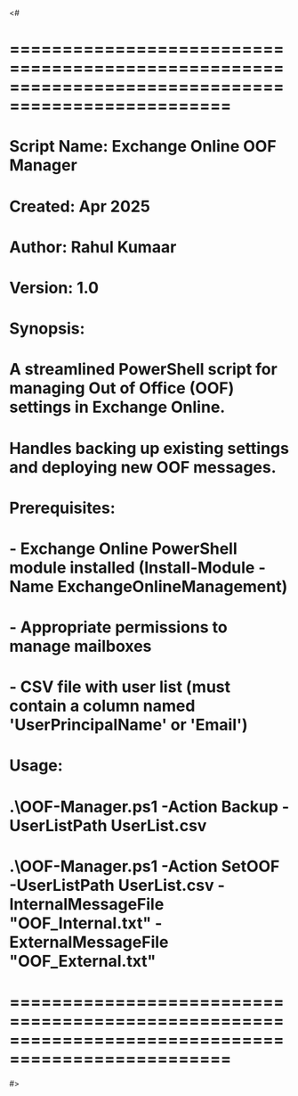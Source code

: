 
<#
# ===================================================================================================
# Script Name: Exchange Online OOF Manager
# Created: Apr 2025
# Author: Rahul Kumaar
# Version: 1.0
# 
# Synopsis:
#   A streamlined PowerShell script for managing Out of Office (OOF) settings in Exchange Online.
#   Handles backing up existing settings and deploying new OOF messages.
#
# Prerequisites:
#   - Exchange Online PowerShell module installed (Install-Module -Name ExchangeOnlineManagement)
#   - Appropriate permissions to manage mailboxes
#   - CSV file with user list (must contain a column named 'UserPrincipalName' or 'Email')
#
# Usage:
#   .\OOF-Manager.ps1 -Action Backup -UserListPath UserList.csv
#   .\OOF-Manager.ps1 -Action SetOOF -UserListPath UserList.csv -InternalMessageFile "OOF_Internal.txt" -ExternalMessageFile "OOF_External.txt"
# ===================================================================================================
#>
